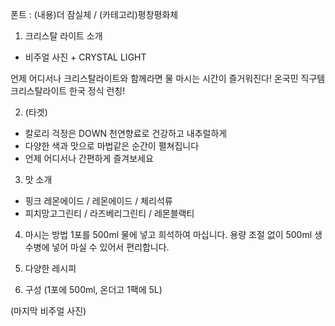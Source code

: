 폰트 : (내용)더 잠실체 / (카테고리)평창평화체

1. 크리스탈 라이트 소개
- 비주얼 사진 + CRYSTAL LIGHT

언제 어디서나 크리스탈라이트와 함께라면 물 마시는 시간이 즐거워진다!
온국민 직구템 크리스탈라이트 한국 정식 런칭!


2. (타겟)
- 칼로리 걱정은 DOWN 천연향료로 건강하고 내추럴하게
- 다양한 색과 맛으로 마법같은 순간이 펼쳐집니다
- 언제 어디서나 간편하게 즐겨보세요

3. 맛 소개
- 핑크 레몬에이드 / 레몬에이드 / 체리석류
- 피치망고그린티 / 라즈베리그린티 / 레몬블랙티

4. 마시는 방법
1포를 500ml 물에 넣고 희석하여 마십니다.
용량 조절 없이 500ml 생수병에 넣어 마실 수 있어서 편리합니다.

5. 다양한 레시피

6. 구성 (1포에 500ml, 온더고 1팩에 5L)

(마지막 비주얼 사진)
